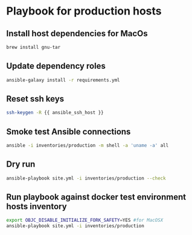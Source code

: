 Playbook for production hosts
=============================

Install host dependencies for MacOs
-----------------------------------
```bash
brew install gnu-tar
```

Update dependency roles
-----------------------
```bash
ansible-galaxy install -r requirements.yml
```

Reset ssh keys
--------------
```bash
ssh-keygen -R {{ ansible_ssh_host }}
```

Smoke test Ansible connections
------------------------------
```bash
ansible -i inventories/production -m shell -a 'uname -a' all
```

Dry run
-------
```bash
ansible-playbook site.yml -i inventories/production --check
```

Run playbook against docker test environment hosts inventory
------------------------------------------------------------
```bash
export OBJC_DISABLE_INITIALIZE_FORK_SAFETY=YES #for MacOSX
ansible-playbook site.yml -i inventories/production
```

